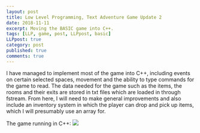 ```yaml
---
layout: post
title: Low Level Programming, Text Adventure Game Update 2
date: 2018-11-11
excerpt: Moving the BASIC game into C++.
tags: [LLP, game, post, LLPpost, basic]
LLPpost: true
category: post
published: true
comments: true
---
```

I have managed to implement most of the game into C++, including events on certain selected spaces, movement and the ability to type commands for the game to read. The data needed for the game such as the items, the rooms and their exits are stored in txt files which are loaded in through fstream. From here, I will need to make general improvements and also include an inventory system in which the player can drop and pick up items, which I will presumably use an array for.

The game running in C++:
<a href="https://i.imgur.com/Ti4KVvN.png"><img src="https://i.imgur.com/Ti4KVvN.png"></a>